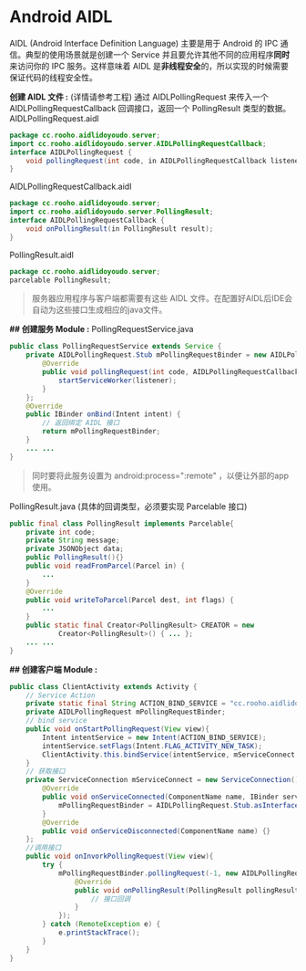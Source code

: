 # Android AIDL
AIDL  (Android Interface Definition Language) 主要是用于 Android 的 IPC 通信。典型的使用场景就是创建一个 Service 并且要允许其他不同的应用程序**同时**来访问你的 IPC 服务。这样意味着 AIDL 是**非线程安全**的，所以实现的时候需要保证代码的线程安全性。

**创建 AIDL 文件 :** (详情请参考工程)
通过 AIDLPollingRequest 来传入一个 AIDLPollingRequestCallback 回调接口，返回一个 PollingResult 类型的数据。
AIDLPollingRequest.aidl
```java 
package cc.rooho.aidlidoyoudo.server;
import cc.rooho.aidlidoyoudo.server.AIDLPollingRequestCallback;
interface AIDLPollingRequest {
    void pollingRequest(int code, in AIDLPollingRequestCallback listener);
}
```
AIDLPollingRequestCallback.aidl
```java 
package cc.rooho.aidlidoyoudo.server;
import cc.rooho.aidlidoyoudo.server.PollingResult;
interface AIDLPollingRequestCallback {
    void onPollingResult(in PollingResult result);
}
```
PollingResult.aidl
```java 
package cc.rooho.aidlidoyoudo.server;
parcelable PollingResult;
```
>服务器应用程序与客户端都需要有这些 AIDL 文件。在配置好AIDL后IDE会自动为这些接口生成相应的java文件。

**## 创建服务 Module :**
PollingRequestService.java
```java
public class PollingRequestService extends Service {
    private AIDLPollingRequest.Stub mPollingRequestBinder = new AIDLPollingRequest.Stub(){
        @Override
        public void pollingRequest(int code, AIDLPollingRequestCallback listener) throws RemoteException {
            startServiceWorker(listener);
        }
    };
    @Override
    public IBinder onBind(Intent intent) {
        // 返回绑定 AIDL 接口
        return mPollingRequestBinder;
    }
    ... ...
}
```
> 同时要将此服务设置为 android:process=":remote" ，以便让外部的app使用。

PollingResult.java (具体的回调类型，必须要实现 Parcelable 接口)
```java
public final class PollingResult implements Parcelable{
    private int code;
    private String message;
    private JSONObject data;
    public PollingResult(){}
    public void readFromParcel(Parcel in) {
        ...
    }
    @Override
    public void writeToParcel(Parcel dest, int flags) {
        ...
    }
    public static final Creator<PollingResult> CREATOR = new
            Creator<PollingResult>() { ... };
    ... ...
}
```


**## 创建客户端 Module :**

```java
public class ClientActivity extends Activity {
    // Service Action
    private static final String ACTION_BIND_SERVICE = "cc.rooho.aidlidoyoudo.server.polling_request_service";
    private AIDLPollingRequest mPollingRequestBinder;
    // bind service
    public void onStartPollingRequest(View view){
        Intent intentService = new Intent(ACTION_BIND_SERVICE);
        intentService.setFlags(Intent.FLAG_ACTIVITY_NEW_TASK);
        ClientActivity.this.bindService(intentService, mServiceConnect, BIND_AUTO_CREATE);
    }
    // 获取接口
    private ServiceConnection mServiceConnect = new ServiceConnection(){
        @Override
        public void onServiceConnected(ComponentName name, IBinder service) {
            mPollingRequestBinder = AIDLPollingRequest.Stub.asInterface(service);
        }
        @Override
        public void onServiceDisconnected(ComponentName name) {}
    };
    //调用接口
    public void onInvorkPollingRequest(View view){
        try {
            mPollingRequestBinder.pollingRequest(-1, new AIDLPollingRequestCallback.Stub(){
                @Override
                public void onPollingResult(PollingResult pollingResult) throws RemoteException {
                    // 接口回调
                }
            });
        } catch (RemoteException e) {
            e.printStackTrace();
        }
    }
}
```
